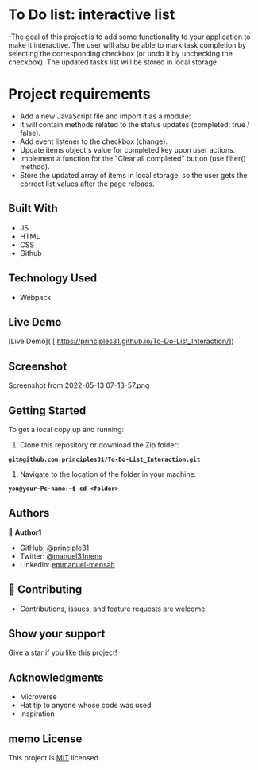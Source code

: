 # To Do list: interactive list
 -The goal of this project is to add some functionality to your application to make it interactive. The user will also be able to mark task completion by selecting the corresponding checkbox (or undo it by unchecking the checkbox). The updated tasks list will be stored in local storage.

# Project requirements
- Add a new JavaScript file and import it as a module:
- it will contain methods related to the status updates (completed: true / false).
- Add event listener to the checkbox (change).
- Update items object's value for completed key upon user actions.
- Implement a function for the "Clear all completed" button (use filter() method).
- Store the updated array of items in local storage, so the user gets the correct list values after the page reloads.
## Built With

- JS
- HTML
- CSS
- Github

## Technology Used

- Webpack

## Live Demo

[Live Demo]( [ https://principles31.github.io/To-Do-List_Interaction/])

## Screenshot 
Screenshot from 2022-05-13 07-13-57.png
## Getting Started

To get a local copy up and running:

1. Clone this repository or download the Zip folder:

**``git@github.com:principles31/To-Do-List_Interaction.git``**

1. Navigate to the location of the folder in your machine:

**``you@your-Pc-name:~$ cd <folder>``**


## Authors

👤 **Author1**

- GitHub: [@principle31](https://github.com/principles31)
- Twitter: [@manuel31mens](https://Twiter.com/@Manuel31mens)
- LinkedIn: [emmanuel-mensah](www.linkedin.com/in/emmanuel-mensah-6a044922a)

## 🤝 Contributing

- Contributions, issues, and feature requests are welcome!

## Show your support
Give a star if you like this project!

## Acknowledgments

- Microverse
- Hat tip to anyone whose code was used
- Inspiration
  

## memo License

This project is [MIT](./MIT.md) licensed.